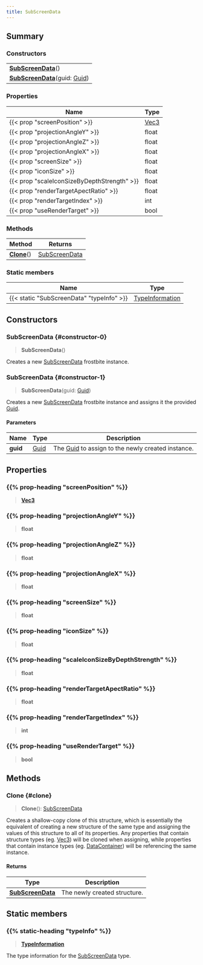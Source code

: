 ```yaml
---
title: SubScreenData
---
```


## Summary

### Constructors

|  |
| --- |
| **[SubScreenData](#constructor-0)**() |
| **[SubScreenData](#constructor-1)**(guid: [Guid](/vext/ref/shared/type/guid)) |

### Properties

| Name | Type |
| ---- | ---- |
| {{< prop "screenPosition" >}} | [Vec3](/vext/ref/shared/type/vec3) |
| {{< prop "projectionAngleY" >}} | float |
| {{< prop "projectionAngleZ" >}} | float |
| {{< prop "projectionAngleX" >}} | float |
| {{< prop "screenSize" >}} | float |
| {{< prop "iconSize" >}} | float |
| {{< prop "scaleIconSizeByDepthStrength" >}} | float |
| {{< prop "renderTargetApectRatio" >}} | float |
| {{< prop "renderTargetIndex" >}} | int |
| {{< prop "useRenderTarget" >}} | bool |

### Methods

| Method | Returns |
| ------ | ------- |
| **[Clone](#clone)**() | [SubScreenData](/vext/ref/fb/subscreendata) |

### Static members

| Name | Type |
| ---- | ---- |
| {{< static "SubScreenData" "typeInfo" >}} | [TypeInformation](/vext/ref/shared/type/typeinformation) |

## Constructors

### SubScreenData {#constructor-0}

> **SubScreenData**()

Creates a new [SubScreenData](/vext/ref/fb/subscreendata) frostbite instance.

### SubScreenData {#constructor-1}

> **SubScreenData**(guid: [Guid](/vext/ref/shared/type/guid))

Creates a new [SubScreenData](/vext/ref/fb/subscreendata) frostbite instance and assigns it the provided [Guid](/vext/ref/shared/type/guid).

#### Parameters

| Name | Type | Description |
| ---- | ---- | ----------- |
| **guid** | [Guid](/vext/ref/shared/type/guid) | The [Guid](/vext/ref/shared/type/guid) to assign to the newly created instance. |

## Properties

### {{% prop-heading "screenPosition" %}}

> **[Vec3](/vext/ref/shared/type/vec3)**

### {{% prop-heading "projectionAngleY" %}}

> **float**

### {{% prop-heading "projectionAngleZ" %}}

> **float**

### {{% prop-heading "projectionAngleX" %}}

> **float**

### {{% prop-heading "screenSize" %}}

> **float**

### {{% prop-heading "iconSize" %}}

> **float**

### {{% prop-heading "scaleIconSizeByDepthStrength" %}}

> **float**

### {{% prop-heading "renderTargetApectRatio" %}}

> **float**

### {{% prop-heading "renderTargetIndex" %}}

> **int**

### {{% prop-heading "useRenderTarget" %}}

> **bool**

## Methods

### Clone {#clone}

> **Clone**(): [SubScreenData](/vext/ref/fb/subscreendata)

Creates a shallow-copy clone of this structure, which is essentially the equivalent of creating a new structure of the same type and assigning the values of this structure to all of its properties. Any properties that contain structure types (eg. [Vec3](/vext/ref/shared/type/vec3)) will be cloned when assigning, while properties that contain instance types (eg. [DataContainer](/vext/ref/shared/type/datacontainer)) will be referencing the same instance.

#### Returns

| Type | Description |
| ---- | ----------- |
| **[SubScreenData](/vext/ref/fb/subscreendata)** | The newly created structure. |

## Static members

### {{% static-heading "typeInfo" %}}

> **[TypeInformation](/vext/ref/shared/type/typeinformation)**

The type information for the [SubScreenData](/vext/ref/fb/subscreendata) type.

